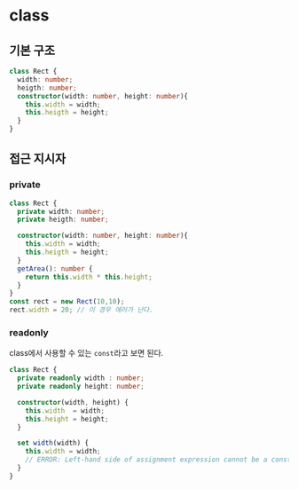 # class

## 기본 구조

```typescript
class Rect {
  width: number;
  heigth: number;
  constructor(width: number, height: number){
    this.width = width;
    this.heigth = height;
  }
}
```

## 접근 지시자

### private

```typescript
class Rect {
  private width: number;
  private heigth: number;

  constructor(width: number, height: number){
    this.width = width;
    this.heigth = height;
  }
  getArea(): number {
    return this.width * this.height;
  }
}
const rect = new Rect(10,10);
rect.width = 20; // 이 경우 에러가 난다.
```

### readonly

class에서 사용할 수 있는 `const`라고 보면 된다. 

```typescript
class Rect {
  private readonly width : number;
  private readonly height: number;

  constructor(width, height) {
    this.width  = width;
    this.height = height;
  }

  set width(width) {
    this.width = width; 
    // ERROR: Left-hand side of assignment expression cannot be a constant or a read-only property.
  }
}
```